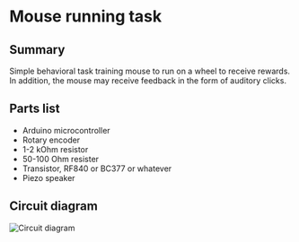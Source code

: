 # Mouse running task

## Summary
Simple behavioral task training mouse to run on a wheel to receive rewards. In addition, the mouse may receive feedback in the form of auditory clicks.

## Parts list
* Arduino microcontroller
* Rotary encoder
* 1-2 kOhm resistor
* 50-100 Ohm resister
* Transistor, RF840 or BC377 or whatever
* Piezo speaker

## Circuit diagram
![Circuit diagram](http://tenss.github.io/mouse-wheel/mouse-wheel-circuit.svg)
